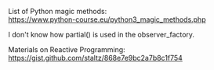 List of Python magic methods:  
https://www.python-course.eu/python3_magic_methods.php

I don't know how partial() is used in the observer_factory.

Materials on Reactive Programming:  
https://gist.github.com/staltz/868e7e9bc2a7b8c1f754
